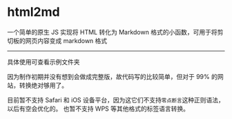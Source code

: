 # html2md
一个简单的原生 JS 实现将 HTML 转化为 Markdown 格式的小函数，可用于将剪切板的网页内容变成 markdown 格式

-----

具体使用可查看示例文件夹

因为制作初期并没有想到会做成完整版，故代码写的比较简单，但对于 99% 的网站，转换绝对够用了。

目前暂不支持 Safari 和 iOS 设备平台，因为这它们不支持`零点断言`这种正则语法，以后有空会优化的。
也暂不支持 WPS 等其他格式的标签语言转换。
